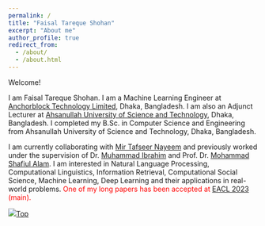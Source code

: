 ```yaml
---
permalink: /
title: "Faisal Tareque Shohan"
excerpt: "About me"
author_profile: true
redirect_from: 
  - /about/
  - /about.html
---
```


Welcome!

I am Faisal Tareque Shohan. I am a Machine Learning Engineer at [Anchorblock Technology Limited](https://anchorblock.ai/ "https://anchorblock.ai/"), Dhaka, Bangladesh. I am also an Adjunct Lecturer at [Ahsanullah University of Science and Technology](https://aust.edu/ "https://aust.edu/"), Dhaka, Bangladesh. I completed my B.Sc. in Computer Science and Engineering from Ahsanullah University of Science and Technology, Dhaka, Bangladesh. 

I am currently collaborating with [Mir Tafseer Nayeem](https://scholar.google.com/citations?user=qoeylgEAAAAJ&hl=en "Research profile") and previously worked under the supervision of Dr. [Muhammad Ibrahim](https://du.ac.bd/faculty/faculty_details/CSE/4167 "Academic profile") and Prof. Dr. [Mohammad Shafiul Alam](https://scholar.google.com/citations?view_op=list_works&hl=en&hl=en&user=5ZXfn_cAAAAJ&sortby=pubdate "Research profile"). I am interested in Natural Language Processing, Computational Linguistics, Information Retrieval, Computational Social Science, Machine Learning, Deep Learning and their applications in real-world problems. <span style="color:Red">One of my long papers has been accepted at [EACL 2023](https://2023.eacl.org/) (main).</span>

[<img src="https://img.icons8.com/emoji/24/000000/up-arrow-emoji.png"/>](https://faisaltareque.github.io/#)[Top](https://faisaltareque.github.io/#)

<script type="text/javascript" id="clustrmaps" src="//clustrmaps.com/map_v2.js?d=zvuzuYG5Lmg-HQr6bbRY41UVcTuU9YJq4WEjJ9nZ-z4&cl=ffffff&w=300" ></script>
